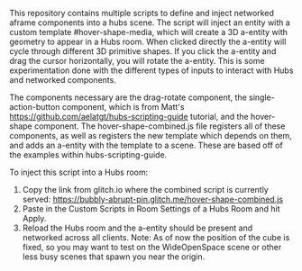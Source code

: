 This repository contains multiple scripts to define and inject networked aframe components into a hubs scene. The script will inject an entity with a custom template
#hover-shape-media, which will create a 3D a-entity with geometry to appear in a Hubs room. When clicked directly the a-entity will cycle through different 3D primitive shapes.
If you click the a-entity and drag the cursor horizontally, you will rotate the a-entity. This is some experimentation done with the different types of inputs to interact with
Hubs and networked components.

The components necessary are the drag-rotate component, the single-action-button component, which is from Matt's https://github.com/aelatgt/hubs-scripting-guide tutorial, and the hover-shape component.
The hover-shape-combined.js file registers all of these components, as well as registers the new template which depends on them, and adds an a-entity with the template to a
scene. These are based off of the examples within hubs-scripting-guide.

To inject this script into a Hubs room:
1. Copy the link from glitch.io where the combined script is currently served: https://bubbly-abrupt-pin.glitch.me/hover-shape-combined.js
2. Paste in the Custom Scripts in Room Settings of a Hubs Room and hit Apply.
3. Reload the Hubs room and the a-entity should be present and networked across all clients.
Note: As of now the position of the cube is fixed, so you may want to test on the WideOpenSpace scene or other less busy scenes that spawn you near the origin.
